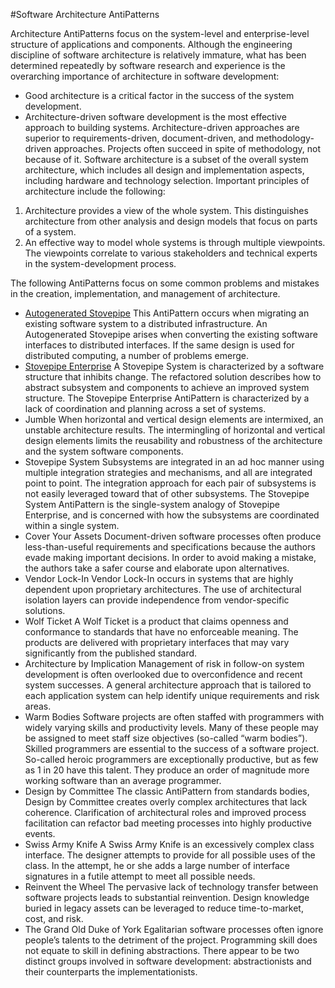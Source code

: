 #Software Architecture AntiPatterns

Architecture AntiPatterns focus on the system-level and enterprise-level structure of applications and components. Although the engineering discipline of software architecture is relatively immature, what has been determined repeatedly by software research and experience is the overarching importance of architecture in software development:

* Good architecture is a critical factor in the success of the system development.
* Architecture-driven software development is the most effective approach to building systems. Architecture-driven approaches are superior to requirements-driven, document-driven, and methodology-driven approaches. Projects often succeed in spite of methodology, not because of it.
Software architecture is a subset of the overall system architecture, which includes all design and implementation aspects, including hardware and technology selection. Important principles of architecture include the following:

1. Architecture provides a view of the whole system. This distinguishes architecture from other analysis and design models that focus on parts of a system.
2. An effective way to model whole systems is through multiple viewpoints. The viewpoints correlate to various stakeholders and technical experts in the system-development process.


The following AntiPatterns focus on some common problems and mistakes in the creation, implementation, and management of architecture.

* [Autogenerated Stovepipe](autogenerated-stovepipe.md)
This AntiPattern occurs when migrating an existing software system to a distributed infrastructure. An Autogenerated Stovepipe arises when converting the existing software interfaces to distributed interfaces. If the same design is used for distributed computing, a number of problems emerge.
* [Stovepipe Enterprise](stovepipe-enterprise.md)
A Stovepipe System is characterized by a software structure that inhibits change. The refactored solution describes how to abstract subsystem and components to achieve an improved system structure. The Stovepipe Enterprise AntiPattern is characterized by a lack of coordination and planning across a set of systems.
* Jumble
When horizontal and vertical design elements are intermixed, an unstable architecture results. The intermingling of horizontal and vertical design elements limits the reusability and robustness of the architecture and the system software components.
* Stovepipe System
Subsystems are integrated in an ad hoc manner using multiple integration strategies and mechanisms, and all are integrated point to point. The integration approach for each pair of subsystems is not easily leveraged toward that of other subsystems. The Stovepipe System AntiPattern is the single-system analogy of Stovepipe Enterprise, and is concerned with how the subsystems are coordinated within a single system.
* Cover Your Assets
Document-driven software processes often produce less-than-useful requirements and specifications because the authors evade making important decisions. In order to avoid making a mistake, the authors take a safer course and elaborate upon alternatives.
* Vendor Lock-In
Vendor Lock-In occurs in systems that are highly dependent upon proprietary architectures. The use of architectural isolation layers can provide independence from vendor-specific solutions.
* Wolf Ticket
A Wolf Ticket is a product that claims openness and conformance to standards that have no enforceable meaning. The products are delivered with proprietary interfaces that may vary significantly from the published standard.
* Architecture by Implication
Management of risk in follow-on system development is often overlooked due to overconfidence and recent system successes. A general architecture approach that is tailored to each application system can help identify unique requirements and risk areas.
* Warm Bodies
Software projects are often staffed with programmers with widely varying skills and productivity levels. Many of these people may be assigned to meet staff size objectives (so-called “warm bodies”). Skilled programmers are essential to the success of a software project. So-called heroic programmers are exceptionally productive, but as few as 1 in 20 have this talent. They produce an order of magnitude more working software than an average programmer.
* Design by Committee
The classic AntiPattern from standards bodies, Design by Committee creates overly complex architectures that lack coherence. Clarification of architectural roles and improved process facilitation can refactor bad meeting processes into highly productive events.
* Swiss Army Knife
A Swiss Army Knife is an excessively complex class interface. The designer attempts to provide for all possible uses of the class. In the attempt, he or she adds a large number of interface signatures in a futile attempt to meet all possible needs.
* Reinvent the Wheel
The pervasive lack of technology transfer between software projects leads to substantial reinvention. Design knowledge buried in legacy assets can be leveraged to reduce time-to-market, cost, and risk.
* The Grand Old Duke of York
Egalitarian software processes often ignore people’s talents to the detriment of the project. Programming skill does not equate to skill in defining abstractions. There appear to be two distinct groups involved in software development: abstractionists and their counterparts the implementationists.
